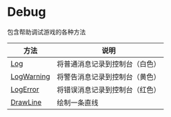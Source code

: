# Debug

包含帮助调试游戏的各种方法

| 方法                          | 说明                           |
| ----------------------------- | ------------------------------ |
| [Log](./Log.md)               | 将普通消息记录到控制台（白色） |
| [LogWarning](./LogWarning.md) | 将警告消息记录到控制台（黄色） |
| [LogError](./LogError.md)     | 将错误消息记录到控制台（红色） |
| [DrawLine](./DrawLine.md)     | 绘制一条直线                   |

